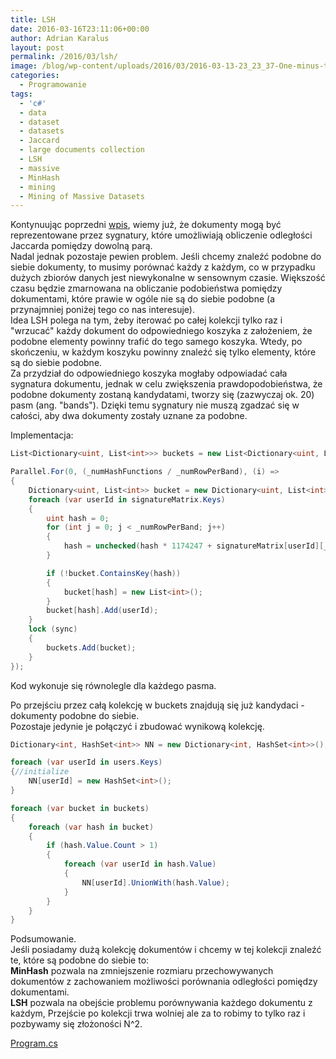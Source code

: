 ```yaml
---
title: LSH
date: 2016-03-16T23:11:06+00:00
author: Adrian Karalus
layout: post
permalink: /2016/03/lsh/
image: /blog/wp-content/uploads/2016/03/2016-03-13-23_23_37-One-minus-theta-over-pi-vs-cos-of-theta-Locality-sensitive-hashing-Wikipedia-250x180.png
categories:
  - Programowanie
tags:
  - 'c#'
  - data
  - dataset
  - datasets
  - Jaccard
  - large documents collection
  - LSH
  - massive
  - MinHash
  - mining
  - Mining of Massive Datasets
---
```

Kontynuując poprzedni [wpis](/blog/2016/03/minhash/), wiemy już, że dokumenty mogą być reprezentowane przez sygnatury, które umożliwiają obliczenie odległości Jaccarda pomiędzy dowolną parą.  
Nadal jednak pozostaje pewien problem. Jeśli chcemy znaleźć podobne do siebie dokumenty, to musimy porównać każdy z każdym, co w przypadku dużych zbiorów danych jest niewykonalne w sensownym czasie. Większość czasu będzie zmarnowana na obliczanie podobieństwa pomiędzy dokumentami, które prawie w ogóle nie są do siebie podobne (a przynajmniej poniżej tego co nas interesuje).  
Idea LSH polega na tym, żeby iterować po całej kolekcji tylko raz i "wrzucać" każdy dokument do odpowiedniego koszyka z założeniem, że podobne elementy powinny trafić do tego samego koszyka. Wtedy, po skończeniu, w każdym koszyku powinny znaleźć się tylko elementy, które są do siebie podobne.  
Za przydział do odpowiedniego koszyka mogłaby odpowiadać cała sygnatura dokumentu, jednak w celu zwiększenia prawdopodobieństwa, że podobne dokumenty zostaną kandydatami, tworzy się (zazwyczaj ok. 20) pasm (ang. "bands"). Dzięki temu sygnatury nie muszą zgadzać się w całości, aby dwa dokumenty zostały uznane za podobne.

Implementacja:

```csharp
List<Dictionary<uint, List<int>>> buckets = new List<Dictionary<uint, List<int>>>();

Parallel.For(0, (_numHashFunctions / _numRowPerBand), (i) =>
{
    Dictionary<uint, List<int>> bucket = new Dictionary<uint, List<int>>();
    foreach (var userId in signatureMatrix.Keys)
    {
        uint hash = 0;
        for (int j = 0; j < _numRowPerBand; j++)
        {
            hash = unchecked(hash * 1174247 + signatureMatrix[userId][_numRowPerBand * i + j]);
        }

        if (!bucket.ContainsKey(hash))
        {
            bucket[hash] = new List<int>();
        }
        bucket[hash].Add(userId);
    }
    lock (sync)
    {
        buckets.Add(bucket);
    }
});
```

   
Kod wykonuje się równolegle dla każdego pasma.

Po przejściu przez całą kolekcję w buckets znajdują się już kandydaci - dokumenty podobne do siebie.  
Pozostaje jedynie je połączyć i zbudować wynikową kolekcję.

```csharp
Dictionary<int, HashSet<int>> NN = new Dictionary<int, HashSet<int>>();

foreach (var userId in users.Keys)
{//initialize
    NN[userId] = new HashSet<int>();
}

foreach (var bucket in buckets)
{
    foreach (var hash in bucket)
    {
        if (hash.Value.Count > 1)
        {
            foreach (var userId in hash.Value)
            {
                NN[userId].UnionWith(hash.Value);
            }
        }
    }
}
```

Podsumowanie.  
Jeśli posiadamy dużą kolekcję dokumentów i chcemy w tej kolekcji znaleźć te, które są podobne do siebie to:  
**MinHash** pozwala na zmniejszenie rozmiaru przechowywanych dokumentów z zachowaniem możliwości porównania odległości pomiędzy dokumentami.  
**LSH** pozwala na obejście problemu porównywania każdego dokumentu z każdym, Przejście po kolekcji trwa wolniej ale za to robimy to tylko raz i pozbywamy się złożoności N^2.

[Program.cs](/blog/wp-content/uploads/2016/03/Program.zip)